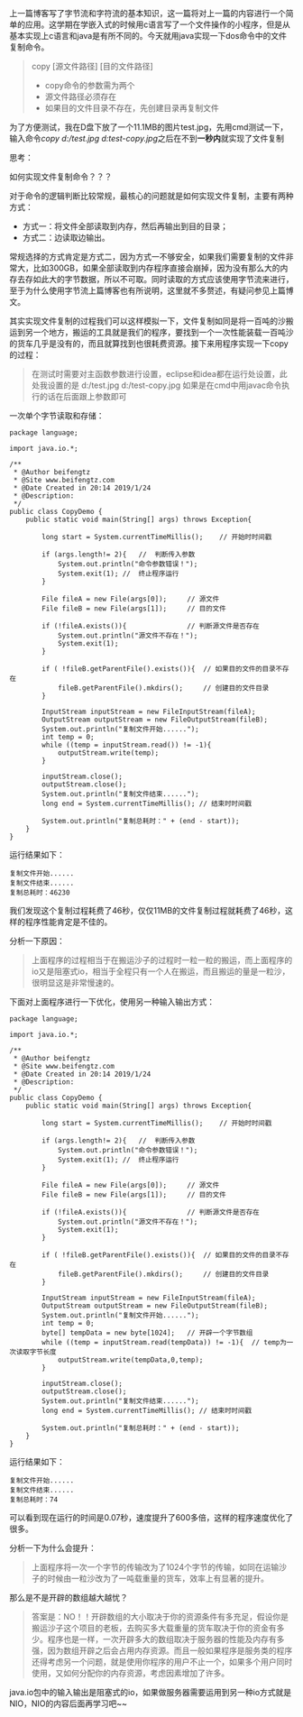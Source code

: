 上一篇博客写了字节流和字符流的基本知识，这一篇将对上一篇的内容进行一个简单的应用。这学期在学嵌入式的时候用c语言写了一个文件操作的小程序，但是从基本实现上c语言和java是有所不同的。今天就用java实现一下dos命令中的文件复制命令。

> copy \[源文件路径\] \[目的文件路径\]
> * copy命令的参数需为两个
> * 源文件路径必须存在
> * 如果目的文件目录不存在，先创建目录再复制文件

为了方便测试，我在D盘下放了一个11.1MB的图片test.jpg，先用cmd测试一下，输入命令*copy d:/test.jpg d:test-copy.jpg*之后在不到**一秒内**就实现了文件复制

思考：

如何实现文件复制命令？？？

对于命令的逻辑判断比较常规，最核心的问题就是如何实现文件复制，主要有两种方式：
* 方式一：将文件全部读取到内存，然后再输出到目的目录；
* 方式二：边读取边输出。

常规选择的方式肯定是方式二，因为方式一不够安全，如果我们需要复制的文件非常大，比如300GB，如果全部读取到内存程序直接会崩掉，因为没有那么大的内存去存如此大的字节数据，所以不可取。同时读取的方式应该使用字节流来进行，至于为什么使用字节流上篇博客也有所说明，这里就不多赘述，有疑问参见上篇博文。

其实实现文件复制的过程我们可以这样模拟一下，文件复制如同是将一百吨的沙搬运到另一个地方，搬运的工具就是我们的程序，要找到一个一次性能装载一百吨沙的货车几乎是没有的，而且就算找到也很耗费资源。接下来用程序实现一下copy的过程：

> 在测试时需要对主函数参数进行设置，eclipse和idea都在运行处设置，此处我设置的是 d:/test.jpg d:/test-copy.jpg 如果是在cmd中用javac命令执行的话在后面跟上参数即可

一次单个字节读取和存储：
```
package language;

import java.io.*;

/**
 * @Author beifengtz
 * @Site www.beifengtz.com
 * @Date Created in 20:14 2019/1/24
 * @Description:
 */
public class CopyDemo {
    public static void main(String[] args) throws Exception{

        long start = System.currentTimeMillis();    // 开始时时间戳

        if (args.length!= 2){   //  判断传入参数
            System.out.println("命令参数错误！");
            System.exit(1); //  终止程序运行
        }

        File fileA = new File(args[0]);     // 源文件
        File fileB = new File(args[1]);     // 目的文件

        if (!fileA.exists()){               // 判断源文件是否存在
            System.out.println("源文件不存在！");
            System.exit(1);
        }

        if ( !fileB.getParentFile().exists()){  // 如果目的文件的目录不存在
            fileB.getParentFile().mkdirs();     // 创建目的文件目录
        }

        InputStream inputStream = new FileInputStream(fileA);
        OutputStream outputStream = new FileOutputStream(fileB);
        System.out.println("复制文件开始......");
        int temp = 0;
        while ((temp = inputStream.read()) != -1){
            outputStream.write(temp);
        }

        inputStream.close();
        outputStream.close();
        System.out.println("复制文件结束......");
        long end = System.currentTimeMillis(); // 结束时时间戳

        System.out.println("复制总耗时：" + (end - start));
    }
}
```
运行结果如下：
```
复制文件开始......
复制文件结束......
复制总耗时：46230
```
我们发现这个复制过程耗费了46秒，仅仅11MB的文件复制过程就耗费了46秒，这样的程序性能肯定是不佳的。

分析一下原因：
> 上面程序的过程相当于在搬运沙子的过程时一粒一粒的搬运，而上面程序的io又是阻塞式io，相当于全程只有一个人在搬运，而且搬运的量是一粒沙，很明显这是非常慢速的。

下面对上面程序进行一下优化，使用另一种输入输出方式：
```
package language;

import java.io.*;

/**
 * @Author beifengtz
 * @Site www.beifengtz.com
 * @Date Created in 20:14 2019/1/24
 * @Description:
 */
public class CopyDemo {
    public static void main(String[] args) throws Exception{

        long start = System.currentTimeMillis();    // 开始时时间戳

        if (args.length!= 2){   //  判断传入参数
            System.out.println("命令参数错误！");
            System.exit(1); //  终止程序运行
        }

        File fileA = new File(args[0]);     // 源文件
        File fileB = new File(args[1]);     // 目的文件

        if (!fileA.exists()){               // 判断源文件是否存在
            System.out.println("源文件不存在！");
            System.exit(1);
        }

        if ( !fileB.getParentFile().exists()){  // 如果目的文件的目录不存在
            fileB.getParentFile().mkdirs();     // 创建目的文件目录
        }

        InputStream inputStream = new FileInputStream(fileA);
        OutputStream outputStream = new FileOutputStream(fileB);
        System.out.println("复制文件开始......");
        int temp = 0;
        byte[] tempData = new byte[1024];   // 开辟一个字节数组
        while ((temp = inputStream.read(tempData)) != -1){  // temp为一次读取字节长度
            outputStream.write(tempData,0,temp);
        }

        inputStream.close();
        outputStream.close();
        System.out.println("复制文件结束......");
        long end = System.currentTimeMillis(); // 结束时时间戳

        System.out.println("复制总耗时：" + (end - start));
    }
}
```
运行结果如下：
```
复制文件开始......
复制文件结束......
复制总耗时：74
```
可以看到现在运行的时间是0.07秒，速度提升了600多倍，这样的程序速度优化了很多。

分析一下为什么会提升：
> 上面程序将一次一个字节的传输改为了1024个字节的传输，如同在运输沙子的时候由一粒沙改为了一吨载重量的货车，效率上有显著的提升。

那么是不是开辟的数组越大越忧？
> 答案是：NO！！开辟数组的大小取决于你的资源条件有多充足，假设你是搬运沙子这个项目的老板，去购买多大载重量的货车取决于你的资金有多少。程序也是一样，一次开辟多大的数组取决于服务器的性能及内存有多强，因为数组开辟之后会占用内存资源。而且一般如果程序是服务类的程序还得考虑另一个问题，就是使用你程序的用户不止一个，如果多个用户同时使用，又如何分配你的内存资源，考虑因素增加了许多。

java.io包中的输入输出是阻塞式的io，如果做服务器需要运用到另一种io方式就是NIO，NIO的内容后面再学习吧~~